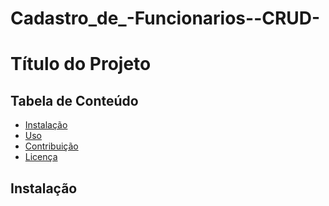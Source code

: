 # Cadastro_de_-Funcionarios--CRUD-

# Título do Projeto



## Tabela de Conteúdo

- [Instalação](#instalação)
- [Uso](#uso)
- [Contribuição](#contribuição)
- [Licença](#licença)

## Instalação



